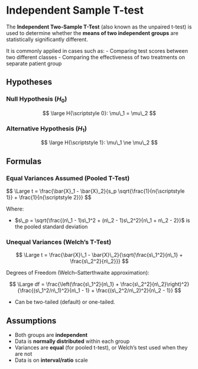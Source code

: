 <script type="text/javascript" async
    src="https://polyfill.io/v3/polyfill.min.js?features=es6">
</script>
<script type="text/javascript" async
    src="https://cdnjs.cloudflare.com/ajax/libs/mathjax/3.2.0/es5/tex-mml-chtml.js">
</script>

# Independent Sample T-test

The **Independent Two-Sample T-Test** (also known as the unpaired
t-test) is used to determine whether the **means of two independent
groups** are statistically significantly different.

It is commonly applied in cases such as: - Comparing test scores between
two different classes - Comparing the effectiveness of two treatments on
separate patient group

## Hypotheses

### Null Hypothesis (*H*<sub>0</sub>)

$$
\large H{\scriptstyle 0}: \mu\_1 = \mu\_2
$$

### Alternative Hypothesis (*H*<sub>1</sub>)

$$
\large H{\scriptstyle 1}: \mu\_1 \ne \mu\_2
$$

## Formulas

### Equal Variances Assumed (Pooled T-Test)

$$
\Large t = \frac{\bar{X}\_1 - \bar{X}\_2}{s\_p \sqrt{\frac{1}{n{\scriptstyle 1}} + \frac{1}{n{\scriptstyle 2}}}
$$

Where:

-   $s\_p = \sqrt{\frac{(n\_1 - 1)s\_1^2 + (n\_2 - 1)s\_2^2}{n\_1 + n\_2 - 2}}$
    is the pooled standard deviation

### Unequal Variances (Welch’s T-Test)

$$
\Large t = \frac{\bar{X}\_1 - \bar{X}\_2}{\sqrt{\frac{s\_1^2}{n\_1} + \frac{s\_2^2}{n\_2}}}
$$

Degrees of Freedom (Welch–Satterthwaite approximation):

$$
\Large df = \frac{\left(\frac{s\_1^2}{n\_1} + \frac{s\_2^2}{n\_2}\right)^2}{\frac{(s\_1^2/n\_1)^2}{n\_1 - 1} + \frac{(s\_2^2/n\_2)^2}{n\_2 - 1}}
$$
 - Can be two-tailed (default) or one-tailed.

## Assumptions

-   Both groups are **independent**
-   Data is **normally distributed** within each group
-   Variances are **equal** (for pooled t-test), or Welch’s test used
    when they are not
-   Data is on **interval/ratio** scale
